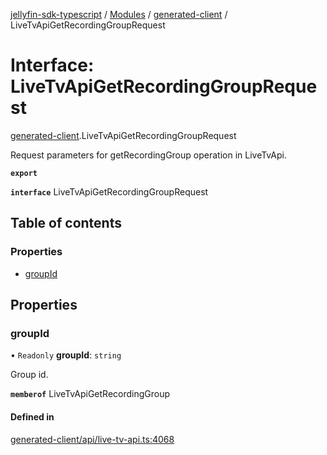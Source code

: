 [jellyfin-sdk-typescript](../README.md) / [Modules](../modules.md) / [generated-client](../modules/generated_client.md) / LiveTvApiGetRecordingGroupRequest

# Interface: LiveTvApiGetRecordingGroupRequest

[generated-client](../modules/generated_client.md).LiveTvApiGetRecordingGroupRequest

Request parameters for getRecordingGroup operation in LiveTvApi.

**`export`**

**`interface`** LiveTvApiGetRecordingGroupRequest

## Table of contents

### Properties

- [groupId](generated_client.LiveTvApiGetRecordingGroupRequest.md#groupid)

## Properties

### groupId

• `Readonly` **groupId**: `string`

Group id.

**`memberof`** LiveTvApiGetRecordingGroup

#### Defined in

[generated-client/api/live-tv-api.ts:4068](https://github.com/thornbill/jellyfin-sdk-typescript/blob/b0f5501/src/generated-client/api/live-tv-api.ts#L4068)
